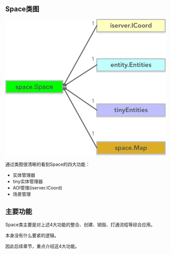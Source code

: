 ## Space类图

![图1](assets/i.jpg)

通过类图很清晰的看到Space的四大功能：

  - 实体管理器
  - tiny实体管理器
  - AOI管理(iserver.ICoord)
  - 场景管理

## 主要功能

Space类主要是对上述4大功能的整合、创建、销毁、打通流程等综合应用。

本身没有什么要紧的逻辑。

因此后续章节，重点介绍这4大功能。
